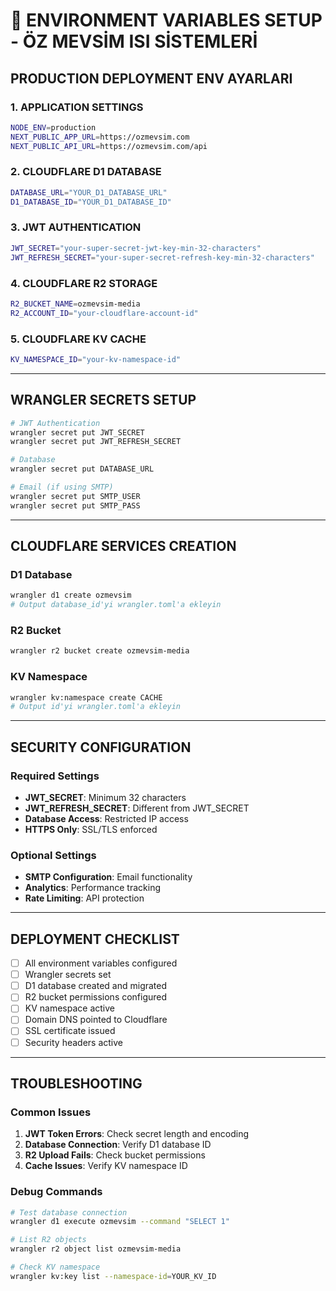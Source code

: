 # 🔧 **ENVIRONMENT VARIABLES SETUP - ÖZ MEVSİM ISI SİSTEMLERİ**

## **PRODUCTION DEPLOYMENT ENV AYARLARI**

### **1. APPLICATION SETTINGS**
```bash
NODE_ENV=production
NEXT_PUBLIC_APP_URL=https://ozmevsim.com
NEXT_PUBLIC_API_URL=https://ozmevsim.com/api
```

### **2. CLOUDFLARE D1 DATABASE**
```bash
DATABASE_URL="YOUR_D1_DATABASE_URL"
D1_DATABASE_ID="YOUR_D1_DATABASE_ID"
```

### **3. JWT AUTHENTICATION**
```bash
JWT_SECRET="your-super-secret-jwt-key-min-32-characters"
JWT_REFRESH_SECRET="your-super-secret-refresh-key-min-32-characters"
```

### **4. CLOUDFLARE R2 STORAGE**
```bash
R2_BUCKET_NAME=ozmevsim-media
R2_ACCOUNT_ID="your-cloudflare-account-id"
```

### **5. CLOUDFLARE KV CACHE**
```bash
KV_NAMESPACE_ID="your-kv-namespace-id"
```

---

## **WRANGLER SECRETS SETUP**

```bash
# JWT Authentication
wrangler secret put JWT_SECRET
wrangler secret put JWT_REFRESH_SECRET

# Database
wrangler secret put DATABASE_URL

# Email (if using SMTP)
wrangler secret put SMTP_USER
wrangler secret put SMTP_PASS
```

---

## **CLOUDFLARE SERVICES CREATION**

### **D1 Database**
```bash
wrangler d1 create ozmevsim
# Output database_id'yi wrangler.toml'a ekleyin
```

### **R2 Bucket**
```bash
wrangler r2 bucket create ozmevsim-media
```

### **KV Namespace**
```bash
wrangler kv:namespace create CACHE
# Output id'yi wrangler.toml'a ekleyin
```

---

## **SECURITY CONFIGURATION**

### **Required Settings**
- **JWT_SECRET**: Minimum 32 characters
- **JWT_REFRESH_SECRET**: Different from JWT_SECRET
- **Database Access**: Restricted IP access
- **HTTPS Only**: SSL/TLS enforced

### **Optional Settings**
- **SMTP Configuration**: Email functionality
- **Analytics**: Performance tracking
- **Rate Limiting**: API protection

---

## **DEPLOYMENT CHECKLIST**

- [ ] All environment variables configured
- [ ] Wrangler secrets set
- [ ] D1 database created and migrated
- [ ] R2 bucket permissions configured
- [ ] KV namespace active
- [ ] Domain DNS pointed to Cloudflare
- [ ] SSL certificate issued
- [ ] Security headers active

---

## **TROUBLESHOOTING**

### **Common Issues**
1. **JWT Token Errors**: Check secret length and encoding
2. **Database Connection**: Verify D1 database ID
3. **R2 Upload Fails**: Check bucket permissions
4. **Cache Issues**: Verify KV namespace ID

### **Debug Commands**
```bash
# Test database connection
wrangler d1 execute ozmevsim --command "SELECT 1"

# List R2 objects
wrangler r2 object list ozmevsim-media

# Check KV namespace
wrangler kv:key list --namespace-id=YOUR_KV_ID
``` 